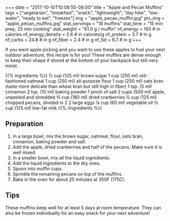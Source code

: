 +++
date = "2017-10-10T10:08:55-08:00" 
title = "Apple and Pecan Muffins"  
tags = ["vegetarian", "breakfast", "snack", "lightweight", "day hike", "low-water", "ready to eat", "freezes"]
img = "apple_pecan_muffin.jpg"
pin_img = "apple_pecan_muffins.jpg"
stat_servings = "18 muffins"
stat_time = "15 min prep, 25 min cooking"
stat_weight = "61.0 g / muffin"
nf_energy = 160 # in calories
nf_energy_density = 2.6 # in calories/g
nf_protein = 3.7 # in g
nf_carbs = 24.8 # in g
nf_fiber = 2.4 # in g
nf_fat = 6.7 # in g
+++

If you went apple picking and you want to use these apples to fuel your next outdoor adventure, this recipe is for you! These muffins are dense enough to keep their shape if stored at the bottom of your backpack but still very moist. 

{{% ingredients %}}
½ cup (125 ml) brown sugar
1 cup (250 ml) old-fashioned oatmeal
1 cup (250 ml) all-purpose flour
1 cup (250 ml) oats bran (taste more delicate than wheat bran but still high in fiber)
1 tsp. (5 ml) cinnamon
2 tsp. (10 ml) baking powder
1 pinch of salt
2 cups (500 ml) apple, unpeeled and shredded
¾ cup (180 ml) dried cranberries
½ cup (125 ml) chopped pecans, divided in 2
2 large eggs
¼ cup (60 ml) vegetable oil
½ cup (125 ml) low-fat milk
{{% /ingredients %}}

## Preparation

1. In a large bowl, mix the brown sugar, oatmeal, flour, oats bran, cinnamon, baking powder and salt. 
1. Add the apple, dried cranberries and half of the pecans. Make sure it is well mixed. 
1. In a smaller bowl, mix all the liquid ingredients. 
1. Add the liquid ingredients to the dry ones. 
1. Spoon into muffin cups.
1. Sprinkle the remaining pecans on top of the muffins. 
1. Bake in the oven for about 25 minutes at 350F (175C).

## Tips

These muffins keep well for at least 5 days at room temperature. They can also be frozen individually for an easy snack for your next adventure!


